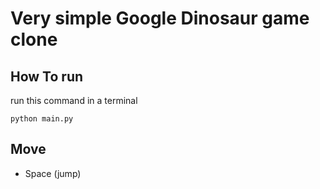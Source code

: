 # Very simple Google Dinosaur game clone

## How To run

run this command in a terminal

```terminal
python main.py
```

## Move

- Space (jump)
